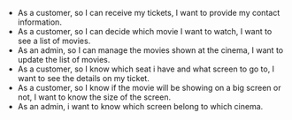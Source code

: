 - As a customer, so I can receive my tickets, I want to provide my contact information.
- As a customer, so I can decide which movie I want to watch, I want to see a list of movies.
- As an admin, so I can manage the movies shown at the cinema, I want to update the list of movies.
- As a customer, so I know which seat i have and what screen to go to, I want to see the details on my ticket.
- As a customer, so I know if the movie will be showing on a big screen or not, I want to know the size of the screen.
- As an admin, i want to know which screen belong to which cinema.